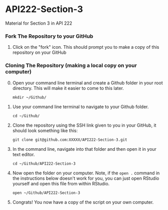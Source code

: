 # API222-Section-3
Material for Section 3 in API 222


### Fork The Repository to your GitHub

1. Click on the "fork" icon. This should prompt you to make a copy of this repository on your GitHub

### Cloning The Repository (making a local copy on your computer)

0. Open your command line terminal and create a Github folder in your root directory. This will make it easier to come to this later.
  
	```
	mkdir ~/Github/
	```

1. Use your command line terminal to navigate to your Github folder. 
  
	```
	cd ~/Github/
	```

2. Clone the repository using the SSH link given to you in your GitHub, it should look something like this:

	```
	git clone git@github.com:XXXXX/API222-Section-3.git
	```

3. In the command line, navigate into that folder and then open it in your text editor. 

	```
	cd ~/Github/API222-Section-3
	```

4. Now open the folder on your computer. Note, if the `open .` command in the instructions below doesn't work for you, you can just open RStudio yourself and open this file from within RStudio.

	```
	open ~/Github/API222-Section-3
	```

5. Congrats! You now have a copy of the script on your own computer. 
